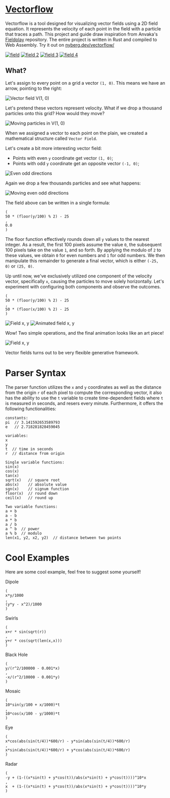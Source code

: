 # [Vectorflow](https://nyberg.dev/vectorflow/)

Vectorflow is a tool designed for visualizing vector fields using a 2D field equation. It represents the velocity of each point in the field with a particle that traces a path. This project and guide draw inspiration from Anvaka's [Fieldplay](https://github.com/anvaka/fieldplay) repository. The entire project is written in Rust and compiled to Web Assembly. Try it out on [nyberg.dev/vectorflow/](https://nyberg.dev/vectorflow/)

[![field](https://github.com/anvaka/fieldplay/wiki/images/field_1.png)](https://anvaka.github.io/fieldplay/?dt=0.007&fo=0.998&dp=0.009&cm=1&cx=-1.275949999999999&cy=-1.6277&w=30.2937&h=30.2937&code=v.x%20%3D%20length%28p%29*min%28sin%28p.y%29%2Ccos%28p.x%29%29%3B%0Av.y%20%3D%20cos%28%28p.y%2Bp.y%29%29%3B%0A%20%20)
[![field 2](https://github.com/anvaka/fieldplay/wiki/images/field_2.png)](https://anvaka.github.io/fieldplay/?dt=0.007&fo=0.998&dp=0.009&cm=1&cx=-1.275949999999999&cy=-1.62765&w=30.2937&h=30.2937&code=v.x%20%3D%20cos%28p.y%29%3B%0Av.y%20%3D%20cos%28p.x%29%3B%0A%20%20)
[![field 3](https://github.com/anvaka/fieldplay/wiki/images/field_3.png)](https://anvaka.github.io/fieldplay/?dt=0.02&fo=0.998&dp=0.009&cm=1&cx=0.21419999999999995&cy=-0.7710999999999997&w=55.970200000000006&h=55.970200000000006&code=v.x%20%3D%20min%28sin%28exp%28p.x%29%29%2Csin%28length%28p%29%29%29%3B%0Av.y%20%3D%20sin%28p.x%29%3B%0A%20%20)
[![field 4](https://github.com/anvaka/fieldplay/wiki/images/field_4.png)](https://anvaka.github.io/fieldplay/?dt=0.02&fo=0.998&dp=0.009&cm=1&cx=2.43185&cy=-1.1695&w=11.4385&h=11.4385&code=v.x%20%3D%20%28p.y%2Bcos%28p.y%29%29%3B%0Av.y%20%3D%20sin%28min%28length%28p%29%2Clog%28%28p.y%2Bp.x%29%29*p.x%29%29%3B%0A%20%20)


## What?

Let's assign to every point on a grid a vector `(1, 0)`. This means
we have an arrow, pointing to the right:

![Vector field V(1, 0)](https://github.com/anvaka/fieldplay/wiki/images/field_1_0.png)

Let's pretend these vectors represent velocity. What if we drop a thousand particles onto
this grid? How would they move?

![Moving particles in V(1, 0)](https://github.com/anvaka/fieldplay/wiki/images/field_1_0_move.gif)

When we assigned a vector to each point on the plain, we created a mathematical structure
called `Vector Field`.

Let's create a bit more interesting vector field:

* Points with even `y` coordinate get vector `(1, 0)`;
* Points with odd `y` coordinate get an opposite vector `(-1, 0)`;

![Even odd directions](https://github.com/anvaka/fieldplay/wiki/images/field_even_odd.png)

Again we drop a few thousands particles and see what happens:

![Moving even odd directions](https://github.com/anvaka/fieldplay/wiki/images/field_even_odd_move.gif)

The field above can be written in a single formula:

```
(
50 * (floor(y/100) % 2) - 25
,
0.0
)
```
The floor function effectively rounds down all `y` values to the nearest integer. As a result, the first 100 pixels assume the value `0`, the subsequent 100 pixels take on the value `1`, and so forth. By applying the modulo of `2` to these values, we obtain `0` for even numbers and `1` for odd numbers. We then manipulate this remainder to generate a final vector, which is either `(-25, 0)` or `(25, 0)`.

Up until now, we've exclusively utilized one component of the velocity vector, specifically `x`, causing the particles to move solely horizontally. Let's experiment with configuring both components and observe the outcomes.

```
(
50 * (floor(y/100) % 2) - 25
,
50 * (floor(x/100) % 2) - 25
)
```

![Field x, y](https://github.com/anvaka/fieldplay/wiki/images/field_xy.png)
![Animated field x, y](https://github.com/anvaka/fieldplay/wiki/images/field_xy_small.gif)

Wow! Two simple operations, and the final animation looks like an art piece!

![Field x, y](https://github.com/anvaka/fieldplay/wiki/images/field_xy_final.png)

Vector fields turns out to be very flexible generative framework.

# Parser Syntax
The parser function utilizes the `x` and `y` coordinates as well as the distance from the origin `r` of each pixel to compute the corresponding vector, it also has the ability to use the `t` variable to create time-dependent fields where `t` is measured in seconds, and resers every minute.
Furthermore, it offers the following functionalities:

```
constants:
pi  // 3.141592653589793
e   // 2.718281828459045

variables:
x
y
t  // time in seconds
r  // distance from origin

Single variable functions:
sin(x)
cos(x)
tan(x)
sqrt(x)   // square root
abs(x)    // absolute value
sgn(x)    // signum function
floor(x)  // round down
ceil(x)   // round up

Two variable functions:
a + b
a - b
a * b
a / b
a ^ b  // power
a % b  // modulo
len(x1, y2, x2, y2)  // distance between two points
```

# Cool Examples
Here are some cool example, feel free to suggest some yourself!

Dipole

```
(
x*y/1000
,
(y*y - x^2)/1000
)
```
Swirls
```
(
x+r * sin(sqrt(r))
,
y+r * cos(sqrt(len(x,x)))
)
```

Black Hole
```
(
y/(r^2/100000 - 0.001*x)
,
-x/(r^2/10000 - 0.001*y)
)
```
Mosaic
```
(
10*sin(y/100 + x/1000)*t
,
10*cos(x/100 - y/1000)*t
)
```
Eye
```
(
x*cos(abs(sin(t/4))*600/r) - y*sin(abs(sin(t/4))*600/r)
,
x*sin(abs(sin(t/4))*600/r) + y*cos(abs(sin(t/4))*600/r)
)
```
Radar
```
(
-y + (1-((x*sin(t) + y*cos(t))/abs(x*sin(t) + y*cos(t))))^10*x
,
x  + (1-((x*sin(t) + y*cos(t))/abs(x*sin(t) + y*cos(t))))^10*y
)
```
